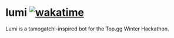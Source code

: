 # lumi [![wakatime](https://wakatime.com/badge/user/ca9a7eb8-4c21-4b54-b5a6-0d4fedb7af69/project/018c26eb-5b83-45ab-bd4f-6f9ac3599914.svg)](https://wakatime.com/badge/user/ca9a7eb8-4c21-4b54-b5a6-0d4fedb7af69/project/018c26eb-5b83-45ab-bd4f-6f9ac3599914)

Lumi is a tamogatchi-inspired bot for the Top.gg Winter Hackathon.
